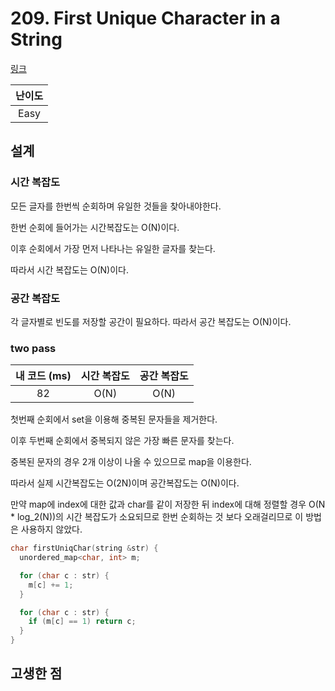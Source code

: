 # 209. First Unique Character in a String

[링크](https://www.lintcode.com/problem/209/)

| 난이도 |
| :----: |
|  Easy  |

## 설계

### 시간 복잡도

모든 글자를 한번씩 순회하며 유일한 것들을 찾아내야한다.

한번 순회에 들어가는 시간복잡도는 O(N)이다.

이후 순회에서 가장 먼저 나타나는 유일한 글자를 찾는다.

따라서 시간 복잡도는 O(N)이다.

### 공간 복잡도

각 글자별로 빈도를 저장할 공간이 필요하다. 따라서 공간 복잡도는 O(N)이다.

### two pass

| 내 코드 (ms) | 시간 복잡도 | 공간 복잡도 |
| :----------: | :---------: | :---------: |
|      82      |    O(N)     |    O(N)     |

첫번째 순회에서 set을 이용해 중복된 문자들을 제거한다.

이후 두번째 순회에서 중복되지 않은 가장 빠른 문자를 찾는다.

중복된 문자의 경우 2개 이상이 나올 수 있으므로 map을 이용한다.

따라서 실제 시간복잡도는 O(2N)이며 공간복잡도는 O(N)이다.

만약 map에 index에 대한 값과 char를 같이 저장한 뒤 index에 대해 정렬할 경우 O(N \* log_2(N))의 시간 복잡도가 소요되므로 한번 순회하는 것 보다 오래걸리므로 이 방법은 사용하지 않았다.

```cpp
char firstUniqChar(string &str) {
  unordered_map<char, int> m;

  for (char c : str) {
    m[c] += 1;
  }

  for (char c : str) {
    if (m[c] == 1) return c;
  }
}
```

## 고생한 점
